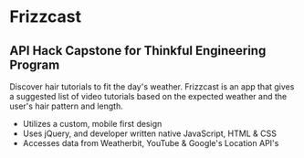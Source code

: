 # Frizzcast

## API Hack Capstone for Thinkful Engineering Program

Discover hair tutorials to fit the day's weather. Frizzcast is an app that gives a suggested list of video tutorials based on the expected weather and the user's hair pattern and length.

- Utilizes a custom, mobile first design
- Uses jQuery, and developer written native JavaScript, HTML & CSS
- Accesses data from Weatherbit, YouTube & Google's Location API's
